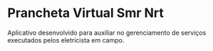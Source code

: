 # Prancheta Virtual Smr Nrt
Aplicativo desenvolvido para auxiliar no gerenciamento de serviços executados pelos eletricista em campo.